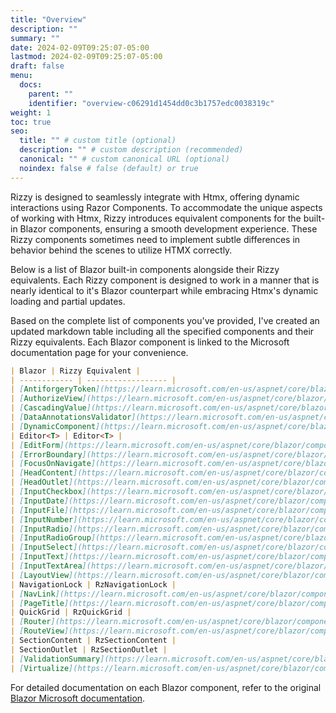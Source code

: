 ```yaml
---
title: "Overview"
description: ""
summary: ""
date: 2024-02-09T09:25:07-05:00
lastmod: 2024-02-09T09:25:07-05:00
draft: false
menu:
  docs:
    parent: ""
    identifier: "overview-c06291d1454dd0c3b1757edc0038319c"
weight: 1
toc: true
seo:
  title: "" # custom title (optional)
  description: "" # custom description (recommended)
  canonical: "" # custom canonical URL (optional)
  noindex: false # false (default) or true
---
```


Rizzy is designed to seamlessly integrate with Htmx, offering dynamic interactions using Razor Components. To accommodate the unique aspects of working with Htmx, Rizzy introduces equivalent components for the built-in Blazor components, ensuring a smooth development experience. These Rizzy components sometimes need to implement subtle differences in behavior behind the scenes to utilize HTMX correctly.

Below is a list of Blazor built-in components alongside their Rizzy equivalents. Each Rizzy component is designed to work in a manner that is nearly identical to it's Blazor counterpart while embracing Htmx's dynamic loading and partial updates.

Based on the complete list of components you've provided, I've created an updated markdown table including all the specified components and their Rizzy equivalents. Each Blazor component is linked to the Microsoft documentation page for your convenience.

```markdown
| Blazor | Rizzy Equivalent |
| ------------ | ------------------ |
| [AntiforgeryToken](https://learn.microsoft.com/en-us/aspnet/core/blazor/forms/?view=aspnetcore-8.0#antiforgery-support) | AntiforgeryToken |
| [AuthorizeView](https://learn.microsoft.com/en-us/aspnet/core/blazor/components/built-in-components#authorizeview) | AuthorizeView |
| [CascadingValue](https://learn.microsoft.com/en-us/aspnet/core/blazor/components/built-in-components#cascadingvalue-and-cascadingparameter) | CascadingValue |
| [DataAnnotationsValidator](https://learn.microsoft.com/en-us/aspnet/core/blazor/components/built-in-components#dataannotationsvalidator) | RzDataAnnotationsValidator |
| [DynamicComponent](https://learn.microsoft.com/en-us/aspnet/core/blazor/components/built-in-components#dynamiccomponent) | DynamicComponent |
| Editor<T> | Editor<T> |
| [EditForm](https://learn.microsoft.com/en-us/aspnet/core/blazor/components/built-in-components#editform) | RzEditForm |
| [ErrorBoundary](https://learn.microsoft.com/en-us/aspnet/core/blazor/components/built-in-components#errorboundary) | RzErrorBoundary |
| [FocusOnNavigate](https://learn.microsoft.com/en-us/aspnet/core/blazor/components/built-in-components#focusonnavigate) | N/A |
| [HeadContent](https://learn.microsoft.com/en-us/aspnet/core/blazor/components/built-in-components#headcontent) | RzHeadContent |
| [HeadOutlet](https://learn.microsoft.com/en-us/aspnet/core/blazor/components/built-in-components#headoutlet) | RzHeadOutlet |
| [InputCheckbox](https://learn.microsoft.com/en-us/aspnet/core/blazor/components/built-in-components#inputcheckbox) | RzInputCheckbox |
| [InputDate](https://learn.microsoft.com/en-us/aspnet/core/blazor/components/built-in-components#inputdate) | RzInputDate |
| [InputFile](https://learn.microsoft.com/en-us/aspnet/core/blazor/components/built-in-components#inputfile) | RzInputFile |
| [InputNumber](https://learn.microsoft.com/en-us/aspnet/core/blazor/components/built-in-components#inputnumber) | RzInputNumber |
| [InputRadio](https://learn.microsoft.com/en-us/aspnet/core/blazor/components/built-in-components#inputradio-and-inputradiogroup) | RzInputRadio |
| [InputRadioGroup](https://learn.microsoft.com/en-us/aspnet/core/blazor/components/built-in-components#inputradio-and-inputradiogroup) | RzInputRadioGroup |
| [InputSelect](https://learn.microsoft.com/en-us/aspnet/core/blazor/components/built-in-components#inputselect) | RzInputSelect |
| [InputText](https://learn.microsoft.com/en-us/aspnet/core/blazor/components/built-in-components#inputtext) | RzInputText |
| [InputTextArea](https://learn.microsoft.com/en-us/aspnet/core/blazor/components/built-in-components#inputtextarea) | RzInputTextArea |
| [LayoutView](https://learn.microsoft.com/en-us/aspnet/core/blazor/components/built-in-components#layoutview) | RzLayoutView |
| NavigationLock | RzNavigationLock |
| [NavLink](https://learn.microsoft.com/en-us/aspnet/core/blazor/components/built-in-components#navlink) | RzNavLink |
| [PageTitle](https://learn.microsoft.com/en-us/aspnet/core/blazor/components/built-in-components#pagetitle) | RzPageTitle |
| QuickGrid | RzQuickGrid |
| [Router](https://learn.microsoft.com/en-us/aspnet/core/blazor/components/built-in-components#router) | N/A |
| [RouteView](https://learn.microsoft.com/en-us/aspnet/core/blazor/components/built-in-components#routeview) | N/A |
| SectionContent | RzSectionContent |
| SectionOutlet | RzSectionOutlet |
| [ValidationSummary](https://learn.microsoft.com/en-us/aspnet/core/blazor/components/built-in-components#validationsummary) | RzValidationSummary |
| [Virtualize](https://learn.microsoft.com/en-us/aspnet/core/blazor/components/built-in-components#virtualize) | N/A |
```

For detailed documentation on each Blazor component, refer to the original [Blazor Microsoft documentation](https://learn.microsoft.com/en-us/aspnet/core/blazor/components/built-in-components?view=aspnetcore-8.0).
